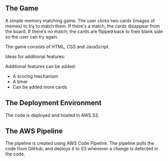 <h2> The Game </h2>

<p>A simple memory matching game. The user clicks two cards (images of memes) to try to match them. If there's a match, the cards disappear from the board. If there's no match, the cards are flipped back to their blank side so the user can try again.</p>

<p>The game consists of HTML, CSS and JavaScript.</p>

<p>Ideas for additional features:</p>

<p>Additional features can be added:</p>

<ul>
    <li>A scoring mechanism</li>
    <li>A timer</li>
    <li>Can be added more cards</li>
</ul>

<h2>The Deployment Environment</h2>

<p>The code is deployed and hosted in AWS S3.</p>

<h2>The AWS Pipeline</h2>

<p>The pipeline is created using AWS Code Pipeline. The pipeline pulls the code from GitHub, and deploys it to S3 whenever a change is detected in the code.</p>

